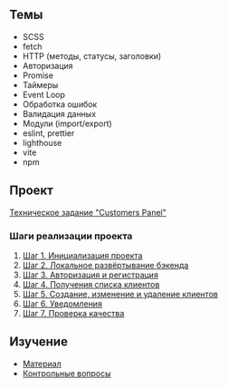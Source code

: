 ## Темы
- SCSS
- fetch
- HTTP (методы, статусы, заголовки)
- Авторизация
- Promise
- Таймеры
- Event Loop
- Обработка ошибок
- Валидация данных
- Модули (import/export)
- eslint, prettier
- lighthouse
- vite
- npm
## Проект
[Техническое задание "Customers Panel"](/projects/frontend/customers-panel/index.md)

### Шаги реализации проекта
1. [Шаг 1. Инициализация проекта](/projects/frontend/customers-panel/steps/step-1.md)
2. [Шаг 2. Локальное развёртывание бэкенда](/projects/frontend/customers-panel/steps/step-2.md)
3. [Шаг 3. Авторизация и регистрация](/projects/frontend/customers-panel/steps/step-3.md)
4. [Шаг 4. Получения списка клиентов](/projects/frontend/customers-panel/steps/step-4.md)
5. [Шаг 5. Создание, изменение и удаление клиентов](/projects/frontend/customers-panel/steps/step-5.md)
6. [Шаг 6. Уведомления](/projects/frontend/customers-panel/steps/step-6.md)
7. [Шаг 7. Проверка качества](/projects/frontend/customers-panel/steps/step-7.md)
## Изучение
* [Материал](sections/frontend-async/learn.md)
* [Контрольные вопросы](sections/frontend-async/questions.md)
